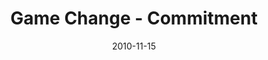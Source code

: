 ---
layout: music 
title: "Game Change - Commitment"
series: "Game Change"
date: 2010-11-15 
description: "Brian Tome talks about the commitment and acting on our call."
audio: "http://s3.amazonaws.com/crossroadsaudiomessages/gamechange06.mp3"
audio-duration: "35:41"
src: "http://www.crossroads.net/players/media/series/GameChange_190x110.jpg"
---